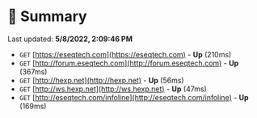 # 📖 Summary
Last updated: **5/8/2022, 2:09:46 PM**

- `GET` [https://eseqtech.com](https://eseqtech.com) - **Up** (210ms)
- `GET` [http://forum.eseqtech.com](http://forum.eseqtech.com) - **Up** (367ms)
- `GET` [http://hexp.net](http://hexp.net) - **Up** (56ms)
- `GET` [http://ws.hexp.net](http://ws.hexp.net) - **Up** (47ms)
- `GET` [http://eseqtech.com/infoline](http://eseqtech.com/infoline) - **Up** (169ms)

